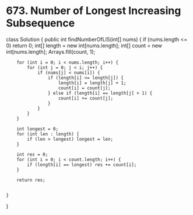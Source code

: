 # 673. Number of Longest Increasing Subsequence

class Solution { public int findNumberOfLIS\(int\[\] nums\) { if \(nums.length &lt;= 0\) return 0; int\[\] length = new int\[nums.length\]; int\[\] count = new int\[nums.length\]; Arrays.fill\(count, 1\);

```text
    for (int i = 0; i < nums.length; i++) {
        for (int j = 0; j < i; j++) {
            if (nums[j] < nums[i]) {
                if (length[i] <= length[j]) {
                    length[i] = length[j] + 1;
                    count[i] = count[j];
                } else if (length[i] == length[j] + 1) {
                    count[i] += count[j];
                }
            } 
        }
    }

    int longest = 0;
    for (int len : length) {
        if (len > longest) longest = len;
    }

    int res = 0;
    for (int i = 0; i < count.length; i++) {
        if (length[i] == longest) res += count[i];
    }

    return res;


}
```

}

